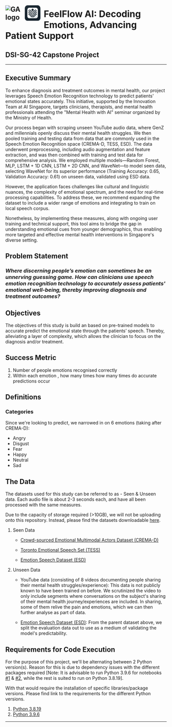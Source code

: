 ## <img src="https://ga-dash.s3.amazonaws.com/production/assets/logo-9f88ae6c9c3871690e33280fcf557f33.png" alt="GA logo" style="float: left; margin-right: 10px;" width="50"/>  <img src="img/ff.png" alt="FeelFlow logo" style="float: left; margin-right: 10px;" width="50"/>
# FeelFlow AI: Decoding Emotions, Advancing Patient Support

## DSI-SG-42 Capstone Project

---

## Executive Summary

To enhance diagnosis and treatment outcomes in mental health, our project leverages Speech Emotion Recognition technology to predict patients' emotional states accurately. This initiative, supported by the Innovation Team at AI Singapore, targets clinicians, therapists, and mental health professionals attending the "Mental Health with AI" seminar organized by the Ministry of Health.

Our process began with scraping unseen YouTube audio data, where GenZ and millennials openly discuss their mental health struggles. We then pooled training and testing data from data that are commonly used in the Speech Emotion Recognition space (CREMA-D, TESS, ESD). The data underwent preprocessing, including audio augmentation and feature extraction, and was then combined with training and test data for comprehensive analysis. We employed multiple models—Random Forest, MLP, LSTM + 1D CNN, LSTM + 2D CNN, and WaveNet—to model seen data, selecting WaveNet for its superior performance (Training Accuracy: 0.65, Validation Accuracy: 0.61) on unseen data, validated using ESD data.

However, the application faces challenges like cultural and linguistic nuances, the complexity of emotional spectrum, and the need for real-time processing capabilities. To address these, we recommend expanding the dataset to include a wider range of emotions and integrating to train on local speech corpus.

Nonetheless, by implementing these measures, along with ongoing user training and technical support, this tool aims to bridge the gap in understanding emotional cues from younger demographics, thus enabling more targeted and effective mental health interventions in Singapore's diverse setting. 

## Problem Statement

### *Where discerning people’s emotion can sometimes be an unnerving guessing game. How can clinicians use speech emotion recognition technology to accurately assess patients' emotional well-being, thereby improving diagnosis and treatment outcomes?*

## Objectives
The objectives of this study is build an based on pre-trained models to accurate predict the emotional state through the patients’ speech. Thereby, alleviating a layer of complexity, which allows the clinician to focus on the diagnosis and/or treatment.

 

## Success Metric

1. Number of people emotions recognised correctly
2. Within each emotion , how many times how many times do accurate predictions occur

## Definitions
### Categories
Since we're looking to predict, we narrowed in on 6 emotions (taking after CREMA-D):
* Angry
* Disgust
* Fear
* Happy
* Neutral
* Sad

## The Data 
The datasets used for this study can be referred to as - Seen & Unseen data. Each audio file is about 2-3 seconds each, and have all been processed with the same measures.

Due to the capacity of storage required (>10GB), we will not be uploading onto this repository. Instead, please find the datasets downloadable [here](https://drive.google.com/drive/folders/16Vfxe5vMqHd7-qpxqs9QpbE6DAvY3Hbe?usp=sharing).

1) Seen Data
    - [Crowd-sourced Emotional Multimodal Actors Dataset (CREMA-D)](https://github.com/CheyneyComputerScience/CREMA-D)

    - [Toronto Emotional Speech Set (TESS)](https://tspace.library.utoronto.ca/handle/1807/24487)

    - [Emotion Speech Dataset (ESD)](https://github.com/HLTSingapore/Emotional-Speech-Data)

2) Unseen Data
    - YouTube data (consisting of 8 videos documenting people sharing their mental health struggles/experience): This data is not publicly known to have been trained on before. We scrutinized the video to only include segments where conversations on the subject's sharing of their mental health journey/experiences are included. In sharing, some of them relive the pain and emotions, which we can then further analyse as part of data.

    - [Emotion Speech Dataset (ESD)](https://github.com/HLTSingapore/Emotional-Speech-Data): From the parent dataset above, we split the evaluation data out to use as a medium of validating the model's predictability.


## Requirements for Code Execution
For the purpose of this project, we'll be alternating between 2 Python version(s). Reason for this is due to dependency issues with the different packages required
[Note: It is advisable to run Python 3.9.6 for notebooks [#1](code/01_Scraping%20(YouTube%20audio).ipynb) & [#2](code/02_Preprocessing.ipynb), while the rest is suited to run on Python 3.8.19]. 

With that would require the installation of specific libraries/package versions. Please find link to the requirements for the different Python versions.

1. [Python 3.8.19](requirements_3.8.txt)
2. [Python 3.9.6](requirements_3.9.txt)

---
